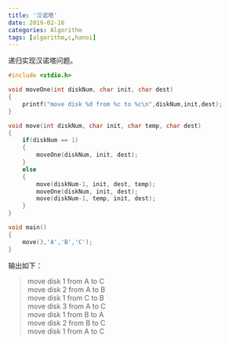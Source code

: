 ```yaml
---
title: '汉诺塔'
date: 2019-02-16
categories: Algorithm
tags: [algorithm,c,hanoi]
---
```


递归实现汉诺塔问题。  

<!-- more -->


```c
#include <stdio.h>

void moveOne(int diskNum, char init, char dest)
{
	printf("move disk %d from %c to %c\n",diskNum,init,dest);
}

void move(int diskNum, char init, char temp, char dest)
{
	if(diskNum == 1)
	{
		moveOne(diskNum, init, dest);
	}
	else
	{
		move(diskNum-1, init, dest, temp);
		moveOne(diskNum, init, dest);
		move(diskNum-1, temp, init, dest);
	}
}

void main()
{
	move(3,'A','B','C');
}
```

输出如下：  
> move disk 1 from A to C  
> move disk 2 from A to B  
> move disk 1 from C to B  
> move disk 3 from A to C  
> move disk 1 from B to A  
> move disk 2 from B to C  
> move disk 1 from A to C  
